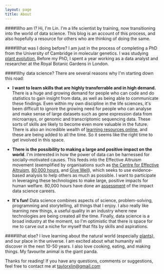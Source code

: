 ```yaml
---
layout: page
title: About
---
```


####Who am I?
Hi, I'm Lin. I'm a life scientist by training, now transitioning into the world of data science. This blog is an account of this process, and also hopefully a resource for others who are thinking of doing the same. 

####What was I doing before?
I am just in the process of completing a PhD from the University of Cambridge in molecular genetics. I was studying [plant evolution.](https://www.researchgate.net/profile/Lin_Taylor) Before my PhD, I spent a year working as a data analyst and researcher at the Royal Botanic Gardens in London. 

####Why data science?
There are several reasons why I'm starting down this road:

- **I want to learn skills that are highly transferrable and in high demand.** There is a huge and growing demand for people who can code and do statistics to gain insight from data, as well as being able to communicate these findings. Even within my own discipline in the life sciences, it's been difficult to ignore the growing need for people who can analyse and make sense of large datasets such as gene expression data from microarrays, or genomic and transcriptomic sequencing data. These sorts of skills are likely to become even more valuable in the future. There is also an incredible wealth of [learning resources online](https://docs.google.com/spreadsheets/d/1IDNSt0ckSuv5Sw67cw17fJDuOELGa-pjCSR2vuWK8OA/edit?usp=sharing), and these are being added to all the time. So it seems like the right time to get involved in this space.

- **There is the possibility to making a large and positive impact on the world**. I'm interested in how the power of data can be harnessed for socially-motivated causes. This feeds into the Effective Altruism movement (exemplified by organisations such as [the Centre for Effective Altruism](https://centreforeffectivealtruism.org/), [80,000 hours](http://80000hours.org/), and [Give Well](http://www.givewell.org/)),  which seeks to use evidence-based analysis to help others as much as possible. I want to participate in leveraging these technologies to make large, positive impacts for human welfare. 80,000 hours have done an [assessment](http://80000hours.us2.list-manage.com/track/click?u=aba12f58bbe8075560abdc5b7&id=2804fad792&e=961deb7e25) of the impact data science careers.		

- **It's fun!** Data science combines aspects of science, problem-solving, programming and storytelling, all things that I enjoy. I also really like learning new things, a useful quality in an industry where new technologies are being created all the time. Finally, data science is a broad industry at the moment, so I'm optimistic that there is space for me to carve out a niche for myself that fits by skills and aspirations. 
 
####What else?
I love learning about the natural world (especially [plants](https://www.researchgate.net/profile/Lin_Taylor)), and our place in the universe. I am excited about what humanity will discover in the next 10-50 years. I also love cooking, eating, and making things. My favourite animal is the giant panda. 

Thanks for reading! If you have any questions, comments or suggestions, feel free to contact me at taylorxlin@gmail.com
